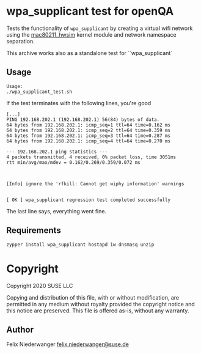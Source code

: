 # wpa_supplicant test for openQA

Tests the functionality of `wpa_supplicant` by creating a virtual wifi network using the [mac80211_hwsim](https://wireless.wiki.kernel.org/en/users/Drivers/mac80211_hwsim) kernel module and network namespace separation.

This archive works also as a standalone test for ``wpa_supplicant`

## Usage

    Usage:
    ./wpa_supplicant_test.sh

If the test terminates with the following lines, you're good

    [...]
    PING 192.168.202.1 (192.168.202.1) 56(84) bytes of data.
    64 bytes from 192.168.202.1: icmp_seq=1 ttl=64 time=0.162 ms
    64 bytes from 192.168.202.1: icmp_seq=2 ttl=64 time=0.359 ms
    64 bytes from 192.168.202.1: icmp_seq=3 ttl=64 time=0.287 ms
    64 bytes from 192.168.202.1: icmp_seq=4 ttl=64 time=0.270 ms
    
    --- 192.168.202.1 ping statistics ---
    4 packets transmitted, 4 received, 0% packet loss, time 3051ms                                                             
    rtt min/avg/max/mdev = 0.162/0.269/0.359/0.072 ms
    
    
    
    [Info] ignore the 'rfkill: Cannot get wiphy information' warnings                                                          
    
    
    [ OK ] wpa_supplicant regression test completed successfully

The last line says, everything went fine.

## Requirements

    zypper install wpa_supplicant hostapd iw dnsmasq unzip

# Copyright 

Copyright 2020 SUSE LLC

Copying and distribution of this file, with or without modification,
are permitted in any medium without royalty provided the copyright
notice and this notice are preserved.  This file is offered as-is,
without any warranty.

## Author

Felix Niederwanger <felix.niederwanger@suse.de>

